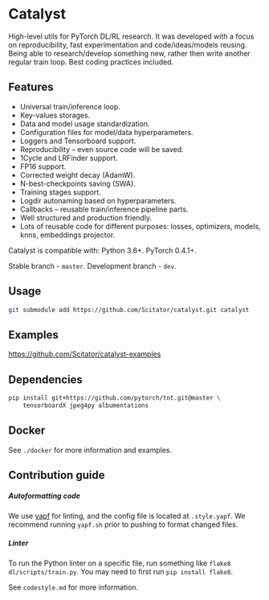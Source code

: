 # Catalyst
High-level utils for PyTorch DL/RL research.
It was developed with a focus on reproducibility, fast experimentation and code/ideas/models reusing.
Being able to research/develop something new, rather then write another regular train loop.
Best coding practices included.

## Features

- Universal train/inference loop.
- Key-values storages.
- Data and model usage standardization.
- Configuration files for model/data hyperparameters.
- Loggers and Tensorboard support.
- Reproducibility – even source code will be saved.
- 1Cycle and LRFinder support.
- FP16 support.
- Corrected weight decay (AdamW).
- N-best-checkpoints saving (SWA).
- Training stages support.
- Logdir autonaming based on hyperparameters.
- Callbacks – reusable train/inference pipeline parts.
- Well structured and production friendly.
- Lots of reusable code for different purposes: losses, optimizers, models, knns, embeddings projector.


Catalyst is compatible with: Python 3.6+. PyTorch 0.4.1+.

Stable branch - `master`. Development branch - `dev`.

## Usage
```bash
git submodule add https://github.com/Scitator/catalyst.git catalyst
```

## Examples

https://github.com/Scitator/catalyst-examples


## Dependencies
```bash
pip install git+https://github.com/pytorch/tnt.git@master \
    tensorboardX jpeg4py albumentations
```

## Docker

See `./docker` for more information and examples.


## Contribution guide

##### Autoformatting code

We use [yapf](https://github.com/google/yapf) for linting,
and the config file is located at `.style.yapf`.
We recommend running `yapf.sh` prior to pushing to format changed files.


##### Linter

To run the Python linter on a specific file,
run something like `flake8 dl/scripts/train.py`.
You may need to first run `pip install flake8`.

See `codestyle.md` for more information.

